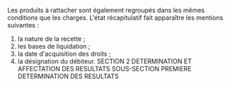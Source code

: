 Les produits à rattacher sont également regroupés dans les mêmes conditions que les charges.
L'état récapitulatif fait apparaître les mentions suivantes :
1. la nature de la recette ;
2. les bases de liquidation ;
3. la date d'acquisition des droits ;
4. la désignation du débiteur.
SECTION 2
DETERMINATION ET AFFECTATION DES RESULTATS
SOUS-SECTION PREMIERE
DETERMINATION DES RESULTATS